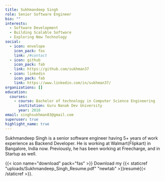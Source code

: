 ```yaml
---
title: Sukhmandeep Singh
role: Senior Software Engineer
bio: ""
interests:
  - Software Development
  - Building Scalable Software
  - Exploring New Technology
social:
  - icon: envelope
    icon_pack: fas
    link: /#contact
  - icon: github
    icon_pack: fab
    link: https://github.com/sukhman37
  - icon: linkedin
    icon_pack: fab
    link: https://www.linkedin.com/in/sukhman37/
organizations: []
education:
  courses:
    - course: Bachelor of technology in Computer Science Engineering
      institution: Guru Nanak Dev University
      year: 2016
email: singhsukhman83@gmail.com
superuser: true
highlight_name: true
---
```

<!--StartFragment-->

Sukhmandeep Singh is a senior software engineer having 5+ years of work experience as Backend Developer. He is working at Walmart(Flipkart) in Bangalore, India now. Previously, he has been working at Freecharge, and in Startup as well.

<!--EndFragment-->

{{< icon name="download" pack="fas" >}} Download my {{< staticref "uploads/Sukhmandeep_Singh_Resume.pdf" "newtab" >}}resumé{{< /staticref >}}.
